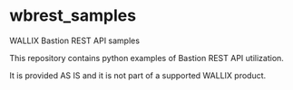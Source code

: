 # wbrest_samples
WALLIX Bastion REST API samples

This repository contains python examples of Bastion REST API utilization.

It is provided AS IS and it is not part of a supported WALLIX product.
